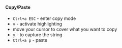 #### Copy/Paste

- `Ctrl+a ESC` - enter copy mode
- `v` - activate highlighting
- move your cursor to cover what you want to copy
- `y` - to capture the string
- `Ctrl+a p` - paste
